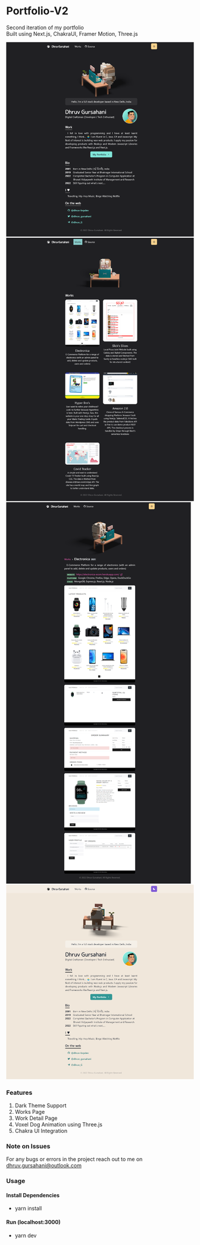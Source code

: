 # Portfolio-V2

Second iteration of my portfolio  
Built using Next.js, ChakraUI, Framer Motion, Three.js

![Dark Theme Home Page](/screenshots/home.png?raw=true)
![Works Page](/screenshots/works.png?raw=true)
![Work Detail Page](/screenshots/work_detail.png?raw=true)
![Light Theme Home Page](/screenshots/home_light.png?raw=true)

### Features

1. Dark Theme Support
2. Works Page
3. Work Detail Page
4. Voxel Dog Animation using Three.js
5. Chakra UI Integration

### Note on Issues

For any bugs or errors in the project reach out to me on dhruv.gursahani@outlook.com

### Usage

#### Install Dependencies

- yarn install

#### Run (localhost:3000)

- yarn dev
